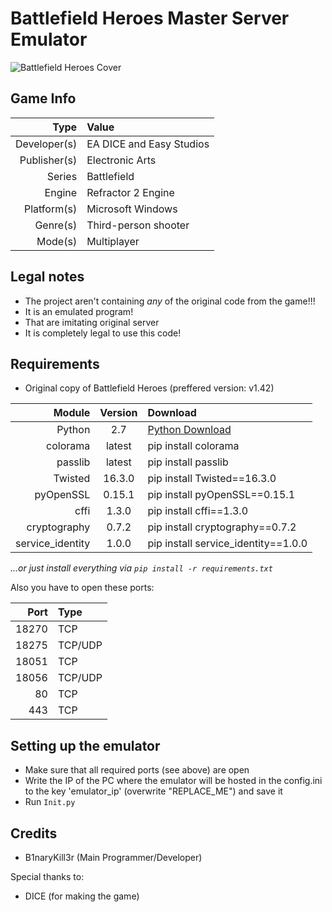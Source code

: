 Battlefield Heroes Master Server Emulator
=================================================

![Battlefield Heroes Cover](https://vignette.wikia.nocookie.net/battlefield/images/0/0e/Battlefield_Heroes_Cover.jpg/revision/latest?cb=20150817034842 "Battlefield Heroes Cover")


Game Info
---------

Type         | Value
------------:|:-----------
Developer(s) | EA DICE and Easy Studios
Publisher(s) | Electronic Arts
Series       | Battlefield
Engine       | Refractor 2 Engine
Platform(s)  | Microsoft Windows
Genre(s)     | Third-person shooter
Mode(s)      | Multiplayer


Legal notes
-----------

- The project aren't containing *any* of the original code from the game!!! 
- It is an emulated program!
- That are imitating original server
- It is completely legal to use this code!
 

Requirements
------------

- Original copy of Battlefield Heroes (preffered version: v1.42)

Module           | Version | Download
----------------:|:-------:|:------------
Python           | 2.7     | [Python Download](https://www.python.org/)
colorama         | latest  | pip install colorama
passlib          | latest  | pip install passlib
Twisted          | 16.3.0  | pip install Twisted==16.3.0
pyOpenSSL        | 0.15.1  | pip install pyOpenSSL==0.15.1
cffi             | 1.3.0   | pip install cffi==1.3.0
cryptography     | 0.7.2   | pip install cryptography==0.7.2
service_identity | 1.0.0   | pip install service_identity==1.0.0

*...or just install everything via `pip install -r requirements.txt`*

Also you have to open these ports:

Port   | Type
------:|:-------
18270  | TCP
18275  | TCP/UDP
18051  | TCP
18056  | TCP/UDP
80     | TCP
443    | TCP


Setting up the emulator
-----------------------

- Make sure that all required ports (see above) are open
- Write the IP of the PC where the emulator will be hosted in the config.ini to the key 'emulator_ip' (overwrite "REPLACE_ME") and save it
- Run `Init.py`


Credits
-------

- B1naryKill3r (Main Programmer/Developer)

Special thanks to:
- DICE (for making the game)
